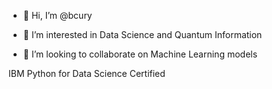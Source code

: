- 👋 Hi, I’m @bcury
- 👀 I’m interested in Data Science and Quantum Information

- 💞️ I’m looking to collaborate on Machine Learning models

IBM Python for Data Science Certified




<!---
bcury/bcury is a ✨ special ✨ repository because its `README.md` (this file) appears on your GitHub profile.
You can click the Preview link to take a look at your changes.
--->
